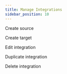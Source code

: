 ```yaml
---
title: Manage Integrations
sidebar_position: 10
---
```



Create source

Create target

Edit integration

Duplicate integration

Delete integration